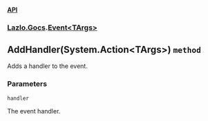 #### [API](./API.md 'API')
### [Lazlo.Gocs](./API.md#Lazlo-Gocs 'Lazlo.Gocs').[Event&lt;TArgs&gt;](./Lazlo-Gocs-Event-TArgs-.md 'Lazlo.Gocs.Event&lt;TArgs&gt;')
## AddHandler(System.Action&lt;TArgs&gt;) `method`
Adds a handler to the event.
### Parameters

<a name='Lazlo-Gocs-Event-TArgs--AddHandler(System-Action-TArgs-)-handler'></a>
`handler`

The event handler.
